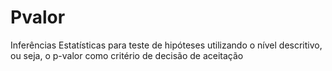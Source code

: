 # Pvalor
Inferências Estatísticas para teste de hipóteses utilizando o nível descritivo, ou seja, o p-valor como critério de decisão de aceitação
